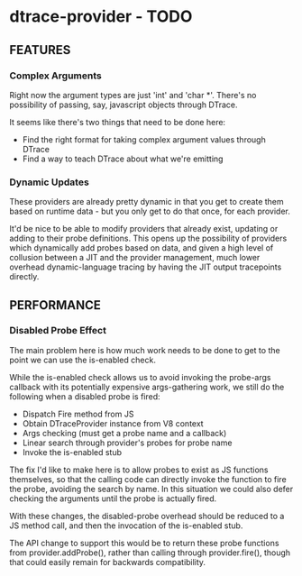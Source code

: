 # dtrace-provider - TODO

## FEATURES

### Complex Arguments

Right now the argument types are just 'int' and 'char *'. There's no
possibility of passing, say, javascript objects through DTrace. 

It seems like there's two things that need to be done here: 

 * Find the right format for taking complex argument values through DTrace
 * Find a way to teach DTrace about what we're emitting

### Dynamic Updates

These providers are already pretty dynamic in that you get to create
them based on runtime data - but you only get to do that once, for
each provider. 

It'd be nice to be able to modify providers that already exist,
updating or adding to their probe definitions. This opens up the
possibility of providers which dynamically add probes based on data,
and given a high level of collusion between a JIT and the provider
management, much lower overhead dynamic-language tracing by having the
JIT output tracepoints directly.

## PERFORMANCE

### Disabled Probe Effect

The main problem here is how much work needs to be done to get to the
point we can use the is-enabled check.

While the is-enabled check allows us to avoid invoking the probe-args
callback with its potentially expensive args-gathering work, we still
do the following when a disabled probe is fired:

 * Dispatch Fire method from JS
 * Obtain DTraceProvider instance from V8 context
 * Args checking (must get a probe name and a callback)
 * Linear search through provider's probes for probe name
 * Invoke the is-enabled stub

The fix I'd like to make here is to allow probes to exist as JS
functions themselves, so that the calling code can directly invoke the
function to fire the probe, avoiding the search by name. In this
situation we could also defer checking the arguments until the probe
is actually fired.

With these changes, the disabled-probe overhead should be reduced to a
JS method call, and then the invocation of the is-enabled stub.

The API change to support this would be to return these probe
functions from provider.addProbe(), rather than calling through
provider.fire(), though that could easily remain for backwards
compatibility.

